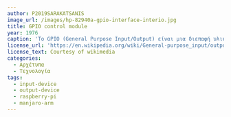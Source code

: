 ```yaml
---
author: P2019SARAKATSANIS
image_url: /images/hp-82940a-gpio-interface-interio.jpg
title: GPIO control module
year: 1976
caption: 'Το GPIO (General Purpose Input/Output) είναι μια διεπαφή υλικού που επιτρέπει την σύνδεση και τον έλεγχο διαφόρων ηλεκτρονικών εξαρτημάτων, όπως αισθητήρες, LED και κινητήρες, σε έναν υπολογιστή μονής πλακέτας όπως το Raspberry Pi. Η μονάδα αποτελείται από πολλαπλούς ακροδέκτες που μπορούν να διαμορφωθούν είτε ως είσοδος είτε ως έξοδος και μπορούν να ελεγχθούν χρησιμοποιώντας προγραμματισμό λογισμικού.'
license_url: 'https://en.wikipedia.org/wiki/General-purpose_input/output'
license_text: Courtesy of wikimedia
categories:
  - Αρχέτυπα
  - Τεχνολογία
tags:
  - input-device
  - output-device
  - raspberry-pi
  - manjaro-arm
---
```


